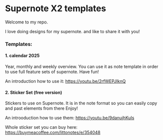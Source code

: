 # Supernote X2 templates

Welcome to my repo. 

I love doing designs for my supernote. 
and like to share it with you!
### Templates:

#### 1. calendar 2025

Year, monthly and weekly overview.
You can use it as note template in order to use full feature sets of supernote.
Have fun!

An introduction how to use it:
https://youtu.be/2rfWEPJIknQ

#### 2. Sticker Set (free version)

Stickers to use on Supernote. It is in the note format so you can easily copy and past elements from there
Enjoy!

An introoduction how to use them: 
https://youtu.be/9danujhKuIs

Whole sticker set you can buy here: 
https://buymeacoffee.com/littonotes/e/354048





